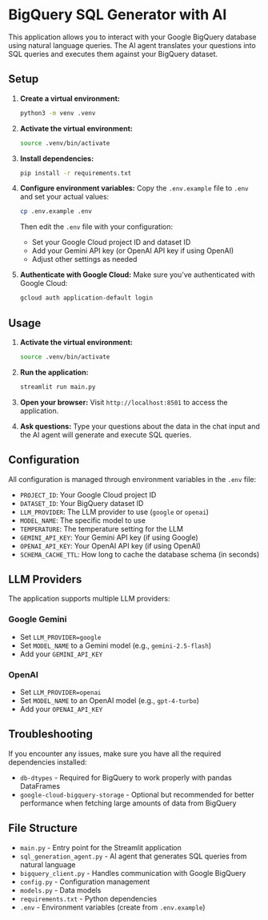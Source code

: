 # BigQuery SQL Generator with AI

This application allows you to interact with your Google BigQuery database using natural language queries. The AI agent translates your questions into SQL queries and executes them against your BigQuery dataset.

## Setup

1. **Create a virtual environment:**
   ```bash
   python3 -m venv .venv
   ```

2. **Activate the virtual environment:**
   ```bash
   source .venv/bin/activate
   ```

3. **Install dependencies:**
   ```bash
   pip install -r requirements.txt
   ```

4. **Configure environment variables:**
   Copy the `.env.example` file to `.env` and set your actual values:
   ```bash
   cp .env.example .env
   ```
   
   Then edit the `.env` file with your configuration:
   - Set your Google Cloud project ID and dataset ID
   - Add your Gemini API key (or OpenAI API key if using OpenAI)
   - Adjust other settings as needed

5. **Authenticate with Google Cloud:**
   Make sure you've authenticated with Google Cloud:
   ```bash
   gcloud auth application-default login
   ```

## Usage

1. **Activate the virtual environment:**
   ```bash
   source .venv/bin/activate
   ```

2. **Run the application:**
   ```bash
   streamlit run main.py
   ```

3. **Open your browser:**
   Visit `http://localhost:8501` to access the application.

4. **Ask questions:**
   Type your questions about the data in the chat input and the AI agent will generate and execute SQL queries.

## Configuration

All configuration is managed through environment variables in the `.env` file:

- `PROJECT_ID`: Your Google Cloud project ID
- `DATASET_ID`: Your BigQuery dataset ID
- `LLM_PROVIDER`: The LLM provider to use (`google` or `openai`)
- `MODEL_NAME`: The specific model to use
- `TEMPERATURE`: The temperature setting for the LLM
- `GEMINI_API_KEY`: Your Gemini API key (if using Google)
- `OPENAI_API_KEY`: Your OpenAI API key (if using OpenAI)
- `SCHEMA_CACHE_TTL`: How long to cache the database schema (in seconds)

## LLM Providers

The application supports multiple LLM providers:

### Google Gemini
- Set `LLM_PROVIDER=google`
- Set `MODEL_NAME` to a Gemini model (e.g., `gemini-2.5-flash`)
- Add your `GEMINI_API_KEY`

### OpenAI
- Set `LLM_PROVIDER=openai`
- Set `MODEL_NAME` to an OpenAI model (e.g., `gpt-4-turbo`)
- Add your `OPENAI_API_KEY`

## Troubleshooting

If you encounter any issues, make sure you have all the required dependencies installed:
- `db-dtypes` - Required for BigQuery to work properly with pandas DataFrames
- `google-cloud-bigquery-storage` - Optional but recommended for better performance when fetching large amounts of data from BigQuery

## File Structure

- `main.py` - Entry point for the Streamlit application
- `sql_generation_agent.py` - AI agent that generates SQL queries from natural language
- `bigquery_client.py` - Handles communication with Google BigQuery
- `config.py` - Configuration management
- `models.py` - Data models
- `requirements.txt` - Python dependencies
- `.env` - Environment variables (create from `.env.example`)